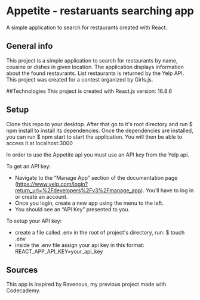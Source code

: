 # Appetite - restaruants searching app
A simple application to search for restaurants created with React.

## General info
This project is a simple application to search for restaurants by name, cousine or dishes in given location. The application displays information about the found restaurants. List restaurants is returned by the Yelp API. 
This project was created for a contest organized by Girls.js. 

##Technologies
This project is created with React.js version: 16.8.6

## Setup
Clone this repo to your desktop. After that go to it's root directory and run 
$ npm install
to install its dependencies.
Once the dependencies are installed, you can run 
$ npm start 
to start the application. You will then be able to access it at localhost:3000

In order to use the Appetite api you must use an API key from the Yelp api. 

To get an API key:
- Navigate to the “Manage App” section of the documentation page 
(https://www.yelp.com/login?return_url=%2Fdevelopers%2Fv3%2Fmanage_app).
You’ll have to log in or create an account.
- Once you login, create a new app using the menu to the left.
- You should see an “API Key” presented to you. 

To setup your API key:
- create a file called .env in the root of project's directory, run:
  $ touch .env
- inside the .env file assign your api key in this format: 
  REACT_APP_API_KEY=your_api_key

## Sources 
This app is inspired by Ravenous, my previous project made with Codecademy.